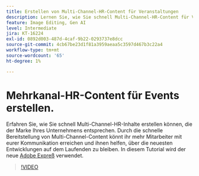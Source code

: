 ```yaml
---
title: Erstellen von Multi-Channel-HR-Content für Veranstaltungen
description: Lernen Sie, wie Sie schnell Multi-Channel-HR-Content für Veranstaltungen erstellen können.
feature: Image Editing, Gen AI
level: Intermediate
jira: KT-16224
exl-id: 0892d003-487d-4caf-9b22-0293737e8dcc
source-git-commit: 4cb67be23d1f81a3959aeaa5c3597d467b3c22a4
workflow-type: tm+mt
source-wordcount: '65'
ht-degree: 1%

---
```


# Mehrkanal-HR-Content für Events erstellen.

Erfahren Sie, wie Sie schnell Multi-Channel-HR-Inhalte erstellen können, die der Marke Ihres Unternehmens entsprechen. Durch die schnelle Bereitstellung von Multi-Channel-Content könnt ihr mehr Mitarbeiter mit eurer Kommunikation erreichen und ihnen helfen, über die neuesten Entwicklungen auf dem Laufenden zu bleiben. In diesem Tutorial wird der neue [Adobe Expreß](https://www.adobe.com/express/) verwendet.

>[!VIDEO](https://video.tv.adobe.com/v/3434597?quality=12&learn=on&hidetitle=true)
